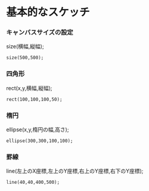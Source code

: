 # 基本的なスケッチ


### キャンバスサイズの設定

size(横幅,縦幅);
```
size(500,500);
```

### 四角形
rect(x,y,横幅,縦幅);
```
rect(100,100,100,50);
```

### 楕円
ellipse(x,y,楕円の幅,高さ);
```
ellipse(300,300,100,100);
```

### 罫線
line(左上のX座標,左上のY座標,右上のY座標,右下のY座標);
```
line(40,40,400,500);
```
